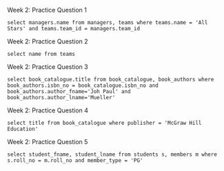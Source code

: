 Week 2: Practice Question 1
```
select managers.name from managers, teams where teams.name = 'All Stars' and teams.team_id = managers.team_id
```

Week 2: Practice Question 2
```
select name from teams
```

Week 2: Practice Question 3
```
select book_catalogue.title from book_catalogue, book_authors where book_authors.isbn_no = book_catalogue.isbn_no and book_authors.author_fname='Joh Paul' and book_authors.author_lname='Mueller'
```

Week 2: Practice Question 4
```
select title from book_catalogue where publisher = 'McGraw Hill Education'
```

Week 2: Practice Question 5
```
select student_fname, student_lname from students s, members m where s.roll_no = m.roll_no and member_type = 'PG'
```
